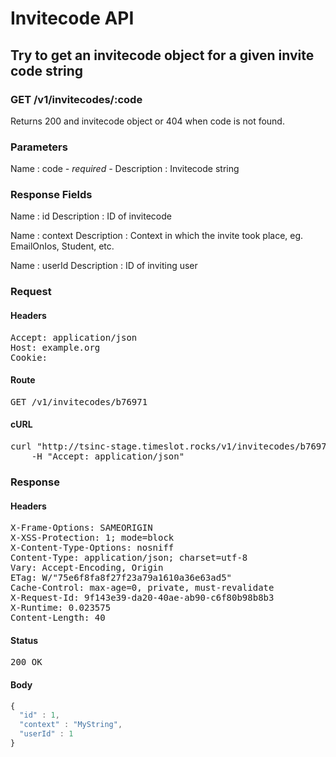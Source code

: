 # Invitecode API

## Try to get an invitecode object for a given invite code string

### GET /v1/invitecodes/:code

Returns 200 and invitecode object or 404 when code is not found.

### Parameters

Name : code *- required -*
Description : Invitecode string


### Response Fields

Name : id
Description : ID of invitecode

Name : context
Description : Context in which the invite took place, eg. EmailOnIos, Student, etc.

Name : userId
Description : ID of inviting user

### Request

#### Headers

<pre>Accept: application/json
Host: example.org
Cookie: </pre>

#### Route

<pre>GET /v1/invitecodes/b76971</pre>

#### cURL

<pre class="request">curl &quot;http://tsinc-stage.timeslot.rocks/v1/invitecodes/b76971&quot; -X GET \
	-H &quot;Accept: application/json&quot;</pre>

### Response

#### Headers

<pre>X-Frame-Options: SAMEORIGIN
X-XSS-Protection: 1; mode=block
X-Content-Type-Options: nosniff
Content-Type: application/json; charset=utf-8
Vary: Accept-Encoding, Origin
ETag: W/&quot;75e6f8fa8f27f23a79a1610a36e63ad5&quot;
Cache-Control: max-age=0, private, must-revalidate
X-Request-Id: 9f143e39-da20-40ae-ab90-c6f80b98b8b3
X-Runtime: 0.023575
Content-Length: 40</pre>

#### Status

<pre>200 OK</pre>

#### Body

```javascript
{
  "id" : 1,
  "context" : "MyString",
  "userId" : 1
}
```
